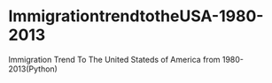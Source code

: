 # ImmigrationtrendtotheUSA-1980-2013
Immigration Trend To The United Stateds of America from 1980-2013(Python)
